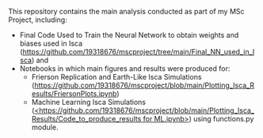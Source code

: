 This repository contains the main analysis conducted as part of my MSc Project, including:
- Final Code Used to Train the Neural Network to obtain weights and biases used in Isca
  (https://github.com/19318676/mscproject/tree/main/Final_NN_used_in_Isca) and
- Notebooks in which main figures and results were produced for:
    - Frierson Replication and Earth-Like Isca Simulations
      (https://github.com/19318676/mscproject/blob/main/Plotting_Isca_Results/FriersonPlots.ipynb)
    - Machine Learning Isca Simulations
      ([<https://github.com/19318676/mscproject/blob/main/Plotting_Isca_Results/Code_to_produce_results for ML.ipynb>](https://github.com/19318676/mscproject/blob/main/Plotting_Isca_Results/Code_to_produce_results%20for%20ML.ipynb)) using functions.py module.
